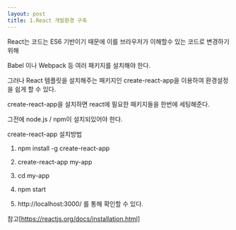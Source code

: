 ```yaml
---
layout: post
title: 1.React 개발환경 구축
---
```


React는 코드는 ES6 기반이기 때문에 이를 브라우저가 이해할수 있는 코드로 변경하기 위해 

Babel 이나 Webpack 등 여러 패키지를 설치해야 한다.

그러나 React 템플릿을 설치해주는 패키지인 create-react-app을 이용하여 환경설정을 쉽게 할 수 있다.

create-react-app을 설치하면 react에 필요한 패키지들을 한번에 세팅해준다.

그전에 node.js / npm이 설치되있어야 한다.


create-react-app 설치방법

1. npm install -g create-react-app

2. create-react-app my-app

3. cd my-app

4. npm start

5. http://localhost:3000/  를 통해 확인할 수 있다.


참고[https://reactjs.org/docs/installation.html]
